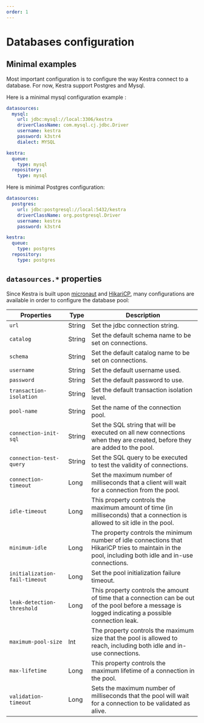 ```yaml
---
order: 1
---
```

# Databases configuration

## Minimal examples
Most important configuration is to configure the way Kestra connect to a database. For now, Kestra support Postgres and Mysql.


Here is a minimal mysql configuration example :
```yaml
datasources:
  mysql:
    url: jdbc:mysql://local:3306/kestra
    driverClassName: com.mysql.cj.jdbc.Driver
    username: kestra
    password: k3str4
    dialect: MYSQL

kestra:
  queue:
    type: mysql
  repository:
    type: mysql
```


Here is minimal Postgres configuration:
```yaml
datasources:
  postgres:
    url: jdbc:postgresql://local:5432/kestra
    driverClassName: org.postgresql.Driver
    username: kestra
    password: k3str4

kestra:
  queue:
    type: postgres
  repository:
    type: postgres
```


## `datasources.*` properties
Since Kestra is built upon [micronaut](https://micronaut.io) and [HikariCP](https://github.com/brettwooldridge/HikariCP), many configurations are available in order to configure the database pool:


| Properties                    | Type   | Description                                                                                                                                           |
|-------------------------------|--------|-------------------------------------------------------------------------------------------------------------------------------------------------------|
| `url`                         | String | Set the jdbc connection string.                                                                                                                       |
| `catalog`                     | String | Set the default schema name to be set on connections.                                                                                                 |
| `schema`                      | String | Set the default catalog name to be set on connections.                                                                                                |
| `username`                    | String | Set the default username used.                                                                                                                        |
| `password`                    | String | Set the default password to use.                                                                                                                      |
| `transaction-isolation`       | String | Set the default transaction isolation level.                                                                                                          |
| `pool-name`                   | String | Set the name of the connection pool.                                                                                                                  |
| `connection-init-sql`         | String | Set the SQL string that will be executed on all new connections when they are created, before they are added to the pool.                             |
| `connection-test-query`       | String | Set the SQL query to be executed to test the validity of connections.                                                                                 |
| `connection-timeout`          | Long   | Set the maximum number of milliseconds that a client will wait for a connection from the pool.                                                        |
| `idle-timeout`                | Long   | This property controls the maximum amount of time (in milliseconds) that a connection is allowed to sit idle in the pool.                             |
| `minimum-idle`                | Long   | The property controls the minimum number of idle connections that HikariCP tries to maintain in the pool, including both idle and in-use connections. |
| `initialization-fail-timeout` | Long   | Set the pool initialization failure timeout.                                                                                                          |
| `leak-detection-threshold`    | Long   | This property controls the amount of time that a connection can be out of the pool before a message is logged indicating a possible connection leak.  |
| `maximum-pool-size`           | Int    | The property controls the maximum size that the pool is allowed to reach, including both idle and in-use connections.                                 |
| `max-lifetime`                | Long   | This property controls the maximum lifetime of a connection in the pool.                                                                              |
| `validation-timeout`          | Long   | Sets the maximum number of milliseconds that the pool will wait for a connection to be validated as alive.                                            |
